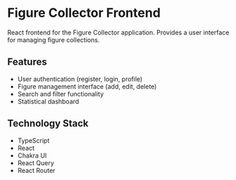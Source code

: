 # Figure Collector Frontend

React frontend for the Figure Collector application. Provides a user interface for managing figure collections.

## Features

- User authentication (register, login, profile)
- Figure management interface (add, edit, delete)
- Search and filter functionality
- Statistical dashboard

## Technology Stack

- TypeScript
- React
- Chakra UI
- React Query
- React Router
